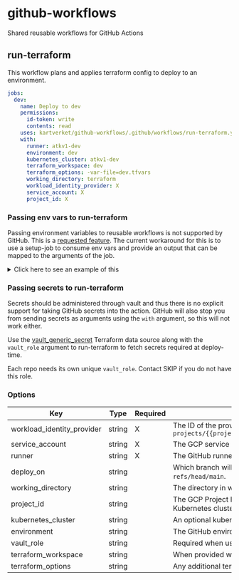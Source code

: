 # github-workflows

Shared reusable workflows for GitHub Actions

## run-terraform

This workflow plans and applies terraform config to deploy to an environment.

```yaml
jobs:
  dev:
    name: Deploy to dev
    permissions:
      id-token: write
      contents: read
    uses: kartverket/github-workflows/.github/workflows/run-terraform.yml@v2
    with:
      runner: atkv1-dev
      environment: dev
      kubernetes_cluster: atkv1-dev
      terraform_workspace: dev
      terraform_options: -var-file=dev.tfvars
      working_directory: terraform
      workload_identity_provider: X
      service_account: X
      project_id: X
```

### Passing env vars to run-terraform

Passing environment variables to reusable workflows is not supported by GitHub.
This is a [requested feature](https://github.community/t/passing-environment-variables-to-reusable-workflow/230456/4).
The current workaround for this is to use a setup-job to consume env vars and
provide an output that can be mapped to the arguments of the job.

<details>
<summary>Click here to see an example of this</summary>
<code><pre>env:
  WORKLOAD_IDENTITY_FEDERATION_PROVIDER: X
  WORKLOAD_IDENTITY_FEDERATION_SERVICE_ACCOUNT: X
  PROJECT_ID: X
jobs:
  setup-env:
    runs-on: ubuntu-latest
    outputs:
      workload_identity_provider: ${{ steps.set-output.outputs.workload_identity_provider }}
      service_account: ${{ steps.set-output.outputs.service_account }}
      project_id: ${{ steps.set-output.outputs.project_id }}
    steps:
      - name: set outputs with default values
        id: set-output
        run: |
          echo "::set-output name=workload_identity_provider::${{ env.WORKLOAD_IDENTITY_FEDERATION_PROVIDER }}"
          echo "::set-output name=service_account::${{ env.WORKLOAD_IDENTITY_FEDERATION_SERVICE_ACCOUNT }}"
          echo "::set-output name=project_id::${{ env.PROJECT_ID }}"
  dev:
    name: Deploy to dev
    needs: setup-env
    permissions:
      id-token: write
      contents: read
    uses: kartverket/github-workflows/.github/workflows/run-terraform.yml@v2
    with:
      runner: atkv1-dev
      environment: dev
      kubernetes_cluster: atkv1-dev
      terraform_workspace: dev
      terraform_options: -var-file=dev.tfvars
      working_directory: terraform
      workload_identity_provider: ${{ needs.setup-env.outputs.workload_identity_provider }}
      service_account: ${{ needs.setup-env.outputs.service_account }}
      project_id: ${{ needs.setup-env.outputs.project_id }}</pre></code>
</details>

### Passing secrets to run-terraform

Secrets should be administered through vault and thus there is no explicit
support for taking GitHub secrets into the action. GitHub will also stop you
from sending secrets as arguments using the `with` argument, so this will not
work either.

Use the [vault_generic_secret](https://registry.terraform.io/providers/hashicorp/vault/latest/docs/data-sources/generic_secret)
Terraform data source along with the `vault_role` argument to run-terraform to
fetch secrets required at deploy-time.

Each repo needs its own unique `vault_role`. Contact SKIP if you do not have
this role.

### Options

| Key                        | Type   | Required | Description                                                                                                                                                                                                                    |
|----------------------------|--------|----------|--------------------------------------------------------------------------------------------------------------------------------------------------------------------------------------------------------------------------------|
| workload_identity_provider | string | X        | The ID of the provider to use for authentication. It should be in the format of `projects/{{project}}/locations/global/workloadIdentityPools/{{workload_identity_pool_id}}/providers/{{workload_identity_pool_provider_id}}`   |
| service_account            | string | X        | The GCP service account connected to the identity pool that will be used by Terraform.                                                                                                                                         |
| runner                     | string | X        | The GitHub runner to use when running the deploy. This can for example be `atkv1-dev`.                                                                                                                                         |
| deploy_on                  | string |          | Which branch will be the only branch allowed to deploy. This defaults to the main branch so that other branches only run check and plan. Defaults to `refs/head/main`.                                                         |
| working_directory          | string |          | The directory in which to run terraform, i.e. where the Terraform files are placed. The path is relative to the root of the repository.                                                                                        |
| project_id                 | string |          | The GCP Project ID to use as the "active project" when running Terraform. When deploying to Kubernetes, this must match the project in which the Kubernetes cluster is registered.                                             |
| kubernetes_cluster         | string |          | An optional kubernetes cluster to authenticate to. Note that the project_id must match where the cluster is registered                                                                                                         |
| environment                | string |          | The GitHub environment to use when deploying. See [using environments for deployment](https://docs.github.com/en/actions/deployment/targeting-different-environments/using-environments-for-deployment) for more info on this. |
| vault_role                 | string |          | Required when using vault in terraform. Enables fetching jwt and logging in to vault for the terraform provider to work.                                                                                                       |
| terraform_workspace        | string |          | When provided will set a workspace as the active workspace when planning and deploying.                                                                                                                                        |
| terraform_options          | string |          | Any additional terraform options to be passed to plan and apply. For example `-var-file=dev.tfvars`                                                                                                                            |
